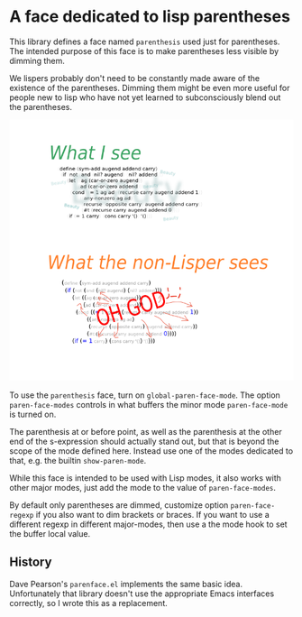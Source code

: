 A face dedicated to lisp parentheses
====================================

This library defines a face named `parenthesis` used just for
parentheses.  The intended purpose of this face is to make
parentheses less visible by dimming them.

We lispers probably don't need to be constantly made aware of the
existence of the parentheses.  Dimming them might be even more
useful for people new to lisp who have not yet learned to
subconsciously blend out the parentheses.

![how we see parentheses](parentheses.png)

To use the `parenthesis` face, turn on `global-paren-face-mode`.
The option `paren-face-modes` controls in what buffers the minor
mode `paren-face-mode` is turned on.

The parenthesis at or before point, as well as the parenthesis at
the other end of the s-expression should actually stand out, but
that is beyond the scope of the mode defined here.  Instead use one
of the modes dedicated to that, e.g. the builtin `show-paren-mode`.

While this face is intended to be used with Lisp modes, it also
works with other major modes, just add the mode to the value of
`paren-face-modes`.

By default only parentheses are dimmed, customize option
`paren-face-regexp` if you also want to dim brackets or braces.
If you want to use a different regexp in different major-modes,
then use a the mode hook to set the buffer local value.

History
-------

Dave Pearson's `parenface.el` implements the same basic idea.
Unfortunately that library doesn't use the appropriate Emacs
interfaces correctly, so I wrote this as a replacement.
